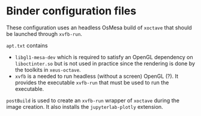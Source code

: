 # Binder configuration files

These configuration uses an headless OsMesa build of ``xoctave`` that should be
launched through ``xvfb-run``.

``apt.txt`` contains
- ``libgl1-mesa-dev`` which is required to satisfy an OpenGL dependency on ``liboctinter.so``
  but is not used in practice since the rendering is done by the toolkits in ``xeus-octave``.
- ``xvfb`` is a needed to run headless (without a screen) OpenGL (?).
  It provides the executable ``xvfb-run`` that must be used to run the executable.

``postBuild`` is used to create an ``xvfb-run`` wrapper of ``xoctave`` during the image creation.
It also installs the ``jupyterlab-plotly`` extension.
